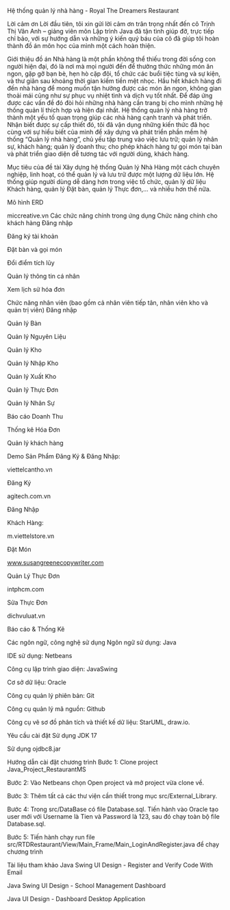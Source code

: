 Hệ thống quản lý nhà hàng - Royal The Dreamers Restaurant

Lời cảm ơn
Lời đầu tiên, tôi xin gửi lời cảm ơn trân trọng nhất đến cô Trịnh Thị Vân Anh – giảng viên môn Lập trình Java đã tận tình giúp đỡ, trực tiếp chỉ bảo, với sự hướng dẫn và những ý kiến quý báu của cô đã giúp tôi hoàn thành đồ án môn học của mình một cách hoàn thiện.

Giới thiệu đồ án
Nhà hàng là một phần không thể thiếu trong đời sống con người hiện đại, đó là nơi mà mọi người đến để thưởng thức những món ăn ngon, gặp gỡ bạn bè, hẹn hò cặp đôi, tổ chức các buổi tiệc tùng và sự kiện, và thư giãn sau khoảng thời gian kiếm tiền mệt nhọc. Hầu hết khách hàng đi đến nhà hàng để mong muốn tận hưởng được các món ăn ngon, không gian thoải mái cũng như sự phục vụ nhiệt tình và dịch vụ tốt nhất. Để đáp ứng được các vấn đề đó đòi hỏi những nhà hàng cần trang bị cho mình những hệ thống quản lí thích hợp và hiện đại nhất. Hệ thống quản lý nhà hàng trở thành một yếu tố quan trọng giúp các nhà hàng cạnh tranh và phát triển. Nhận biết được sự cấp thiết đó, tôi đã vận dụng những kiến thức đã học cùng với sự hiểu biết của mình để xây dựng và phát triển phần mềm hệ thống “Quản lý nhà hàng”, chủ yếu tập trung vào việc lưu trữ; quản lý nhân sự, khách hàng; quản lý doanh thu; cho phép khách hàng tự gọi món tại bàn và phát triển giao diện dễ tương tác với người dùng, khách hàng.

Mục tiêu của đề tài
Xây dựng hệ thống Quản lý Nhà Hàng một cách chuyên nghiệp, linh hoạt, có thể quản lý và lưu trữ được một lượng dữ liệu lớn. Hệ thống giúp người dùng dễ dàng hơn trong việc tổ chức, quản lý dữ liệu Khách hàng, quản lý Đặt bàn, quản lý Thực đơn,… và nhiều hơn thế nữa.

Mô hình ERD


miccreative.vn
Các chức năng chính trong ứng dụng
Chức năng chính cho khách hàng
Đăng nhập

Đăng ký tài khoản

Đặt bàn và gọi món

Đổi điểm tích lũy

Quản lý thông tin cá nhân

Xem lịch sử hóa đơn

Chức năng nhân viên (bao gồm cả nhân viên tiếp tân, nhân viên kho và quản trị viên)
Đăng nhập

Quản lý Bàn

Quản lý Nguyên Liệu

Quản lý Kho

Quản lý Nhập Kho

Quản lý Xuất Kho

Quản lý Thực Đơn

Quản lý Nhân Sự

Báo cáo Doanh Thu

Thống kê Hóa Đơn

Quản lý khách hàng

Demo Sản Phẩm
Đăng Ký & Đăng Nhập:


viettelcantho.vn

Đăng Ký



agitech.com.vn

Đăng Nhập

Khách Hàng:


m.viettelstore.vn

Đặt Món



www.susangreenecopywriter.com

Quản Lý Thực Đơn



intphcm.com

Sửa Thực Đơn



dichvuluat.vn

Báo cáo & Thống Kê

Các ngôn ngữ, công nghệ sử dụng
Ngôn ngữ sử dụng: Java

IDE sử dụng: Netbeans

Công cụ lập trình giao diện: JavaSwing

Cơ sở dữ liệu: Oracle

Công cụ quản lý phiên bản: Git

Công cụ quản lý mã nguồn: Github

Công cụ vẽ sơ đồ phân tích và thiết kế dữ liệu: StarUML, draw.io.

Yêu cầu cài đặt
Sử dụng JDK 17

Sử dụng ojdbc8.jar

Hướng dẫn cài đặt chương trình
Bước 1: Clone project Java_Project_RestaurantMS

Bước 2: Vào Netbeans chọn Open project và mở project vừa clone về.

Bước 3: Thêm tất cả các thư viện cần thiết trong mục src/External_Library.

Bước 4: Trong src/DataBase có file Database.sql. Tiến hành vào Oracle tạo user mới với Username là Tien và Password là 123, sau đó chạy toàn bộ file Database.sql.

Bước 5: Tiến hành chạy run file src/RTDRestaurant/View/Main_Frame/Main_LoginAndRegister.java để chạy chương trình

Tài liệu tham khảo
Java Swing UI Design - Register and Verify Code With Email

Java Swing UI Design - School Management Dashboard

Java UI Design - Dashboard Desktop Application

